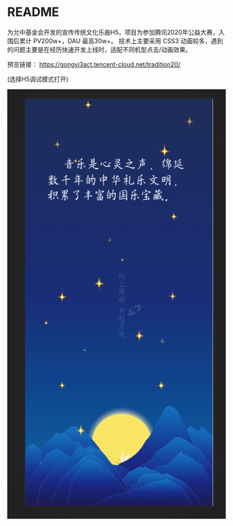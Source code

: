 # README

为允中基金会开发的宣传传统文化乐曲H5，项目为参加腾讯2020年公益大赛，入围后累计 PV200w+，DAU 最高30w+。
技术上主要采用 CSS3 动画较多，遇到的问题主要是在经历快速开发上线时，适配不同机型点击/动画效果。

预览链接： https://gongyi3act.tencent-cloud.net/tradition20/

(选择H5调试模式打开)

![](https://raw.githubusercontent.com/Nonentityboy/PicGoToGitHub/study_note_blog/20220517011830.png)
